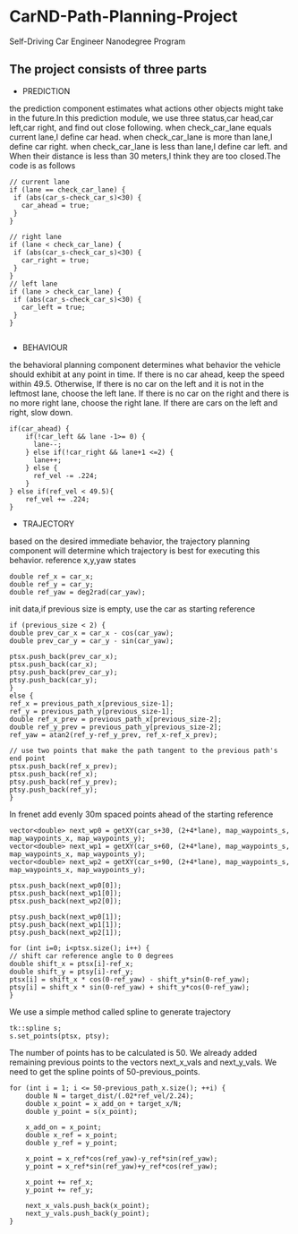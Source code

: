 # CarND-Path-Planning-Project
Self-Driving Car Engineer Nanodegree Program

## The project consists of three parts
* PREDICTION

the prediction component estimates what actions other objects might take in the future.In this prediction module, we use three status,car head,car left,car right, and find out close following.
when check_car_lane equals current lane,I define car head. when check_car_lane is more than lane,I define car right. when check_car_lane is less than lane,I define car left.
and When their distance is less than 30 meters,I think they are too closed.The code is as follows
```
// current lane
if (lane == check_car_lane) {
 if (abs(car_s-check_car_s)<30) {
   car_ahead = true;
 }
}

// right lane
if (lane < check_car_lane) {
 if (abs(car_s-check_car_s)<30) {
   car_right = true;
 }
}
// left lane
if (lane > check_car_lane) {
 if (abs(car_s-check_car_s)<30) {
   car_left = true;
 }
}


```
* BEHAVIOUR

the behavioral planning component determines what behavior the vehicle should exhibit at any point in time.
If there is no car ahead, keep the speed within 49.5.
Otherwise,
If there is no car on the left and it is not in the leftmost lane, choose the left lane.
If there is no car on the right and there is no more right lane, choose the right lane.
If there are cars on the left and right, slow down.
```
if(car_ahead) {
    if(!car_left && lane -1>= 0) {
      lane--;
    } else if(!car_right && lane+1 <=2) {
      lane++;
    } else {
      ref_vel -= .224;
    }
} else if(ref_vel < 49.5){
    ref_vel += .224;
}
```
* TRAJECTORY

based on the desired immediate behavior, the trajectory planning component will determine which trajectory is best for executing this behavior.
reference x,y,yaw states
```
double ref_x = car_x;
double ref_y = car_y;
double ref_yaw = deg2rad(car_yaw);
```
init data,if previous size is empty, use the car as starting reference
```
if (previous_size < 2) {
double prev_car_x = car_x - cos(car_yaw);
double prev_car_y = car_y - sin(car_yaw);

ptsx.push_back(prev_car_x);
ptsx.push_back(car_x);
ptsy.push_back(prev_car_y);
ptsy.push_back(car_y);
}
else {
ref_x = previous_path_x[previous_size-1];
ref_y = previous_path_y[previous_size-1];
double ref_x_prev = previous_path_x[previous_size-2];
double ref_y_prev = previous_path_y[previous_size-2];
ref_yaw = atan2(ref_y-ref_y_prev, ref_x-ref_x_prev);

// use two points that make the path tangent to the previous path's end point
ptsx.push_back(ref_x_prev);
ptsx.push_back(ref_x);
ptsy.push_back(ref_y_prev);
ptsy.push_back(ref_y);
}
```
In frenet add evenly 30m spaced points ahead of the starting reference
```
vector<double> next_wp0 = getXY(car_s+30, (2+4*lane), map_waypoints_s, map_waypoints_x, map_waypoints_y);
vector<double> next_wp1 = getXY(car_s+60, (2+4*lane), map_waypoints_s, map_waypoints_x, map_waypoints_y);
vector<double> next_wp2 = getXY(car_s+90, (2+4*lane), map_waypoints_s, map_waypoints_x, map_waypoints_y);

ptsx.push_back(next_wp0[0]);
ptsx.push_back(next_wp1[0]);
ptsx.push_back(next_wp2[0]);

ptsy.push_back(next_wp0[1]);
ptsy.push_back(next_wp1[1]);
ptsy.push_back(next_wp2[1]);

for (int i=0; i<ptsx.size(); i++) {
// shift car reference angle to 0 degrees
double shift_x = ptsx[i]-ref_x;
double shift_y = ptsy[i]-ref_y;
ptsx[i] = shift_x * cos(0-ref_yaw) - shift_y*sin(0-ref_yaw);
ptsy[i] = shift_x * sin(0-ref_yaw) + shift_y*cos(0-ref_yaw);
}
```
We use a simple method called spline to generate trajectory
```
tk::spline s;
s.set_points(ptsx, ptsy);
```
The number of points has to be calculated is 50. We already added remaining previous points to the vectors next_x_vals and next_y_vals. We need to get the spline points of 50-previous_points.
```
for (int i = 1; i <= 50-previous_path_x.size(); ++i) {
    double N = target_dist/(.02*ref_vel/2.24);
    double x_point = x_add_on + target_x/N;
    double y_point = s(x_point);

    x_add_on = x_point;
    double x_ref = x_point;
    double y_ref = y_point;

    x_point = x_ref*cos(ref_yaw)-y_ref*sin(ref_yaw);
    y_point = x_ref*sin(ref_yaw)+y_ref*cos(ref_yaw);

    x_point += ref_x;
    y_point += ref_y;

    next_x_vals.push_back(x_point);
    next_y_vals.push_back(y_point);
}

```
